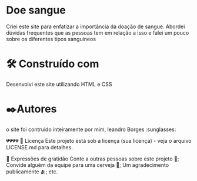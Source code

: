 <h1>Doe sangue</h1>

<p>Criei este site para enfatizar a importância da doação de sangue. Abordei dúvidas frequentes que as pessoas tem em relação a isso e falei um pouco sobre os diferentes tipos sanguíneos</p>


<h1>🛠️ Construído com</h1>
<p>Desenvolvi este site utilizando HTML e CSS</p>

<h1>✒️Autores</h1>
<p>o site foi contruido inteiramente por mim, leandro Borges :sunglasses:</p>
💔💔💔💔
📄 Licença
Este projeto está sob a licença (sua licença) - veja o arquivo LICENSE.md para detalhes.

🎁 Expressões de gratidão
Conte a outras pessoas sobre este projeto 📢;
Convide alguém da equipe para uma cerveja 🍺;
Um agradecimento publicamente 🫂;
etc.
